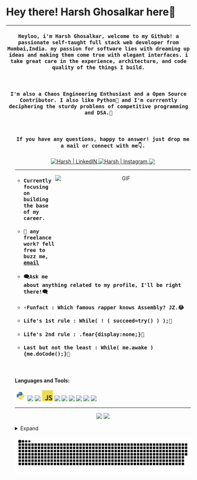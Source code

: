 
# Hey there! Harsh Ghosalkar here👋
<p>
  <hr >
</p>

<h4 align="center"><samp>   Heyloo, i'm Harsh Ghosalkar, welcome to my Github! a passionate self-taught full stack web developer from Mumbai,India. my passion for software lies with dreaming up ideas and making them come true with elegant interfaces. i take great care in the experience, architecture, and code quality of the things I build. </samp></h4>
<br>



<h4 align="center"><samp>  I'm also a Chaos Engineering Enthusiast and a Open Source Contributor. I also like Python🐍 and I'm currrently deciphering the sturdy problems of competitive programming and DSA.🤕  </samp></h4>
<br>

<ul>
  <h4 align="center"><samp> If you have any questions, happy to answer! just drop me a mail or connect with me👇.</samp></h4>

<p align="center">  
<a align="center" href="https://www.linkedin.com/in/harsh-ghosalkar-477809204/">
  <img align="center" alt="Harsh | LinkedIN" width="30" src="https://raw.githubusercontent.com/peterthehan/peterthehan/master/assets/linkedin.svg" />
</a>
 
<a href="https://www.instagram.com/harsh_ghosalkar_2303/">
  <img align="center" alt="Harsh | Instagram" width="30" src="https://user-images.githubusercontent.com/83356501/129452050-d0157287-2350-4999-95b9-ea9e8a27639b.png" />
</a>
<a >
<img align="center" src="https://profile-counter.glitch.me/HarshDilipGhosalkar/count.svg" height=32 />
</a>
   </p>
  <hr>
<!--   <br>

<details>
<summary>Expand</summary>
<p>
 <a href="#">
    <img src="https://activity-graph.herokuapp.com/graph?username=jhenilparihar&bg_color=000000&color=1cfdee&line=11ff00&point=08e7cd&area=true&hide_border=true"/>
  </a>
</p>
</details>

<p align="center">
<img align="center" src="https://raw.githubusercontent.com/Envoy-VC/Envoy-VC/output/github-contribution-grid-snake-dark.svg">
</p>
<p align="center" width="100%"  >
  <img align="right" alt="GIF" src="https://media4.giphy.com/media/h408T6Y5GfmXBKW62l/giphy.gif?cid=790b76112da028c280e20aac8b034454a6b7a3e00b388289&rid=giphy.gif&ct=g" width="370" height="270" />
</p>
<br> -->

  
 <p align="center">
  <img align="right" alt="GIF" src="https://i.pinimg.com/originals/e4/26/70/e426702edf874b181aced1e2fa5c6cde.gif" width="370" height="270" />
</p>
<ul>
  
<li><h4><samp> Currently focusing on building the base of my career. </samp></h4></li>
<li><h4><samp> 💼 any freelance work? fell free to buzz me, <a href="mailto:ghosalkarharsh454@gmail.com">email</a></samp></h4></li>
<li><h4><samp> 🗨Ask me about anything related to my profile, I'll be right there!🗨 </samp></h4></li>
<li><h4><samp> ⚡Funfact : Which famous rapper knows Assembly? JZ.😂</samp></h4></li>
<li><h4><samp> Life's 1st rule : While( ! ( succeed=try() ) );💯</samp></h4></li>
<li><h4><samp> Life's 2nd rule : .fear{display:none;}💯</samp></h4></li> 
 <li><h4><samp>Last but not the least : While( me.awake ){me.doCode();}💯</samp></h4></li>
</ul>


</p>
<br>
<h4>Languages and Tools:</h4>

<code><img height="30" src="https://raw.githubusercontent.com/github/explore/80688e429a7d4ef2fca1e82350fe8e3517d3494d/topics/python/python.png"></code>
<code><img height="30" src="https://user-images.githubusercontent.com/83356501/129471430-84dafc4c-081c-4c6b-b71c-10c1eec7b8e0.png"></code>
<code><img height="30" src="https://user-images.githubusercontent.com/83356501/129471467-28ae9844-0ad9-40ca-a4fc-8adbc0799686.png"></code>
<code><img height="30" src="https://raw.githubusercontent.com/github/explore/80688e429a7d4ef2fca1e82350fe8e3517d3494d/topics/javascript/javascript.png"></code>
<code><img height="30" src="https://user-images.githubusercontent.com/83356501/129472755-f48047f1-7d3f-40a2-9db8-0472bd8d4ec5.png"></code>
<code><img height="30" src="https://user-images.githubusercontent.com/83356501/129473343-d1e34adb-a530-4e88-9076-e6c8ca9d5fae.png"></code>
<code><img height="30" src="https://e7.pngegg.com/pngimages/301/171/png-clipart-node-js-javascript-software-developer-computer-icons-angularjs-others-miscellaneous-text-thumbnail.png"></code>
<code><img height="30" src="https://developer-tech.com/wp-content/uploads/sites/3/2021/02/mongodb-atlas-google-cloud-partnership-nosql-databases-integrations-2.jpg"></code>
<code><img height="30" src="https://upload.wikimedia.org/wikipedia/commons/thumb/a/a7/React-icon.svg/1200px-React-icon.svg.png"></code>
<code><img height="30" src="https://miro.medium.com/max/438/1*0G5zu7CnXdMT9pGbYUTQLQ.png"></code>

<p>
  <hr>
<p>
<p align="center">
  <img width="400" src="https://github-readme-stats.vercel.app/api?username=HarshDilipGhosalkar&theme=gruvbox&show_icons=true" />
  <img width="400" src="https://github-readme-streak-stats.herokuapp.com/?user=HarshDilipGhosalkar&theme=gruvbox" />
 </p>
 <details>
<summary>Expand</summary>
<p>
 <a href="#">
    <img src="https://activity-graph.herokuapp.com/graph?username=HarshDilipGhosalkar&bg_color=000000&color=ee3056&line=11ff00&point=08e7cd&area=true&hide_border=true"/>
  </a>
</p>
</details>

<p align="center">
<img align="center" src="https://raw.githubusercontent.com/Envoy-VC/Envoy-VC/output/github-contribution-grid-snake-dark.svg">
</p>

